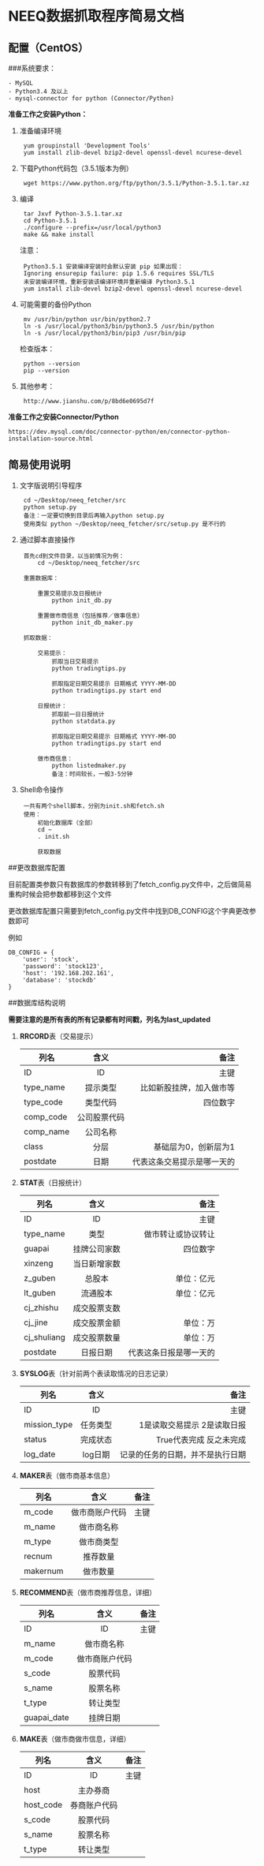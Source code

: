 # NEEQ数据抓取程序简易文档

## 配置（CentOS）
###系统要求：

	- MySQL
	- Python3.4 及以上
	- mysql-connector for python (Connector/Python)

**准备工作之安装Python：**

1. 准备编译环境

        yum groupinstall 'Development Tools'
        yum install zlib-devel bzip2-devel openssl-devel ncurese-devel

2. 下载Python代码包（3.5.1版本为例）

	    wget https://www.python.org/ftp/python/3.5.1/Python-3.5.1.tar.xz

3. 编译

	    tar Jxvf Python-3.5.1.tar.xz
	    cd Python-3.5.1
	    ./configure --prefix=/usr/local/python3
	    make && make install

	注意：

	    Python3.5.1 安装编译安装时会默认安装 pip 如果出现：
	    Ignoring ensurepip failure: pip 1.5.6 requires SSL/TLS
	    未安装编译环境，重新安装该编译环境并重新编译 Python3.5.1
	    yum install zlib-devel bzip2-devel openssl-devel ncurese-devel

4. 可能需要的备份Python

		mv /usr/bin/python usr/bin/python2.7
		ln -s /usr/local/python3/bin/python3.5 /usr/bin/python
		ln -s /usr/local/python3/bin/pip3 /usr/bin/pip

	检查版本：

		python --version
		pip --version

5. 其他参考：

		http://www.jianshu.com/p/8bd6e0695d7f

**准备工作之安装Connector/Python**

	https://dev.mysql.com/doc/connector-python/en/connector-python-installation-source.html

## 简易使用说明

1. 文字版说明引导程序

		cd ~/Desktop/neeq_fetcher/src
		python setup.py
		备注：一定要切换到目录后再输入python setup.py
		使用类似 python ~/Desktop/neeq_fetcher/src/setup.py 是不行的

2. 通过脚本直接操作

		首先cd到文件目录，以当前情况为例：
			cd ~/Desktop/neeq_fetcher/src

		重置数据库：

			重置交易提示及日报统计
				python init_db.py

			重置做市商信息（包括推荐／做事信息）
				python init_db_maker.py

		抓取数据：

			交易提示：
				抓取当日交易提示
				python tradingtips.py

				抓取指定日期交易提示 日期格式 YYYY-MM-DD
				python tradingtips.py start end

			日报统计：
				抓取前一日日报统计
				python statdata.py

				抓取指定日期交易提示 日期格式 YYYY-MM-DD
				python tradingtips.py start end

			做市商信息：
				python listedmaker.py
				备注：时间较长，一般3-5分钟

3. Shell命令操作

		一共有两个shell脚本，分别为init.sh和fetch.sh
		使用：
			初始化数据库（全部）
			cd ~
			. init.sh
			
			获取数据
			

##更改数据库配置

目前配置类参数只有数据库的参数转移到了fetch_config.py文件中，之后做简易重构时候会把参数都移到这个文件

更改数据库配置只需要到fetch_config.py文件中找到DB_CONFIG这个字典更改参数即可

例如

	DB_CONFIG = {
	    'user': 'stock',
	    'password': 'stock123',
	    'host': '192.168.202.161',
	    'database': 'stockdb'
	}


##数据库结构说明

**需要注意的是所有表的所有记录都有时间戳，列名为last_updated**

1. **RRCORD**表（交易提示）

	| 列名            | 含义           | 备注                    |
	| -------------  |:-------------: | ----------------------:|
	| ID     			 | ID            |   主键                  |
	| type_name      | 提示类型        |   比如新股挂牌，加入做市等 |
	| type_code      | 类型代码        |   四位数字               |
	| comp_code      | 公司股票代码     |                        |
	| comp_name      | 公司名称        |                        |
	| class          | 分层           |   基础层为0，创新层为1     |
	| postdate       | 日期           |   代表这条交易提示是哪一天的 |



2. **STAT**表（日报统计）

	| 列名            | 含义            | 备注                   |
	| -------------  |:-------------: | ----------------------:|
	| ID     			 | ID             |   主键                 |
	| type_name      | 类型            |   做市转让或协议转让      |
	| guapai         | 挂牌公司家数      |   四位数字              |
	| xinzeng        | 当日新增家数      |                        |
	| z_guben        | 总股本     		  |      单位：亿元         |
	| lt_guben       | 流通股本         |    单位：亿元            |
	| cj_zhishu      | 成交股票支数      |                        |
	| cj_jine        | 成交股票金额      |   单位：万              |
	| cj_shuliang    | 成交股票数量      |   单位：万              |
	| postdate       | 日报日期         |   代表这条日报是哪一天的  |


3. **SYSLOG**表（针对前两个表读取情况的日志记录）

	| 列名            | 含义           | 备注                    |
	| -------------  |:-------------: | ----------------------:|
	| ID     			 | ID            |   主键                  |
	| mission_type   | 任务类型        |   1是读取交易提示 2是读取日报 |
	| status         | 完成状态        | True代表完成 反之未完成   |
	| log_date       | log日期        |  记录的任务的日期，并不是执行日期|



4. **MAKER**表（做市商基本信息）

	| 列名            | 含义           | 备注                    |
	| -------------  |:-------------: | ----------------------:|
	| m_code         | 做市商账户代码    |    主键                |
	| m_name         | 做市商名称       |                        |
	| m_type         | 做市商类型       |                        |
	| recnum         | 推荐数量         |                        |
	| makernum       | 做市数量         |                        |



5. **RECOMMEND**表（做市商推荐信息，详细）

	| 列名            | 含义           | 备注                    |
	| -------------  |:-------------: | ----------------------:|
	| ID     			 | ID            |   主键                  |
	| m_name         | 做市商名称      |                         |
	| m_code         | 做市商账户代码   |                         |
	| s_code         | 股票代码      	|                         |
	| s_name         | 股票名称        |                         |
	| t_type         | 转让类型        |                         |
	| guapai_date    | 挂牌日期        |                         |


6. **MAKE**表（做市商做市信息，详细）

	| 列名            | 含义           | 备注                    |
	| -------------  |:-------------: | ----------------------:|
	| ID     			 | ID            |   主键                  |
	| host           | 主办券商        |                         |
	| host_code      | 券商账户代码     |                         |
	| s_code         | 股票代码      	|                         |
	| s_name         | 股票名称        |                         |
	| t_type         | 转让类型        |                         |
